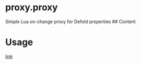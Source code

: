 # proxy.proxy
 Simple Lua on-change proxy for Defold properties ## Content
# Usage
[link](https://github.com/Rorkh/proxy.proxy/blob/main/main/main.script "link")